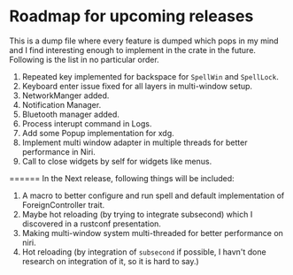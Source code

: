 # Roadmap for upcoming releases

This is a dump file where every feature is dumped which pops in my mind and I
find interesting enough to implement in the crate in the future. Following is the
list in no particular order.

1. Repeated key implemented for backspace for `SpellWin` and `SpellLock`.
2. Keyboard enter issue fixed for all layers in multi-window setup.
3. NetworkManger added.
4. Notification Manager.
5. Bluetooth manager added.
6. Process interupt command in Logs.
7. Add some Popup implementation for xdg.
8. Implement multi window adapter in multiple threads for better performance in Niri.
9. Call to close widgets by self for widgets like menus.

======
In the Next release, following things will be included:

1. A macro to better configure and run spell and default implementation of ForeignController
   trait.
2. Maybe hot reloading (by trying to integrate subsecond) which I discovered in
   a rustconf presentation.
3. Making multi-window system multi-threaded for better performance on niri.
4. Hot reloading (by integration of `subsecond` if possible, I havn't done research on integration of it, so it is hard to say.)
